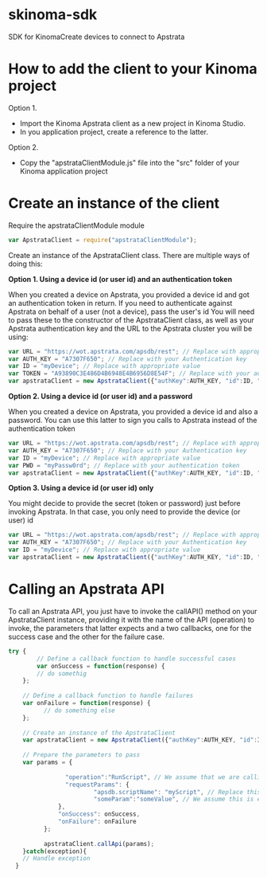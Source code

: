skinoma-sdk
==========

SDK for KinomaCreate devices to connect to Apstrata

How to add the client to your Kinoma project
============================================

Option 1.  
* Import the Kinoma Apstrata client as a new project in Kinoma Studio. 
* In you application project, create a reference to the latter.

Option 2.
* Copy the "apstrataClientModule.js" file into the "src" folder of your Kinoma application project

Create an instance of the client
================================

Require the apstrataClientModule module

```javascript
var ApstrataClient = require("apstrataClientModule");
```
Create an instance of the ApstrataClient class. There are multiple ways of doing this:


**Option 1. Using a device id (or user id) and an authentication token**

When you created a device on Apstrata, you provided a device id and got an authentication token in return.
If you need to authenticate against Apstrata on behalf of a user (not a device), pass the user's id
You will need to pass these to the constructor of the ApstrataClient class, as well as your Apstrata authentication
key and the URL to the Apstrata cluster you will be using:

```javascript
var URL = "https://wot.apstrata.com/apsdb/rest"; // Replace with appropriate URL if needed
var AUTH_KEY = "A7307F650"; // Replace with your Authentication key
var ID = "myDevice"; // Replace with appropriate value
var TOKEN = "A93890C3E486D4B6948E4B6956D8E54F"; // Replace with your authentication token
var apstrataClient = new ApstrataClient({"authKey":AUTH_KEY, "id":ID, "token":TOKEN, "url":URL});
```

**Option 2. Using a device id (or user id) and a password**

When you created a device on Apstrata, you provided a device id and also a password. You can use this latter
to sign you calls to Apstrata instead of the authentication token

```javascript
var URL = "https://wot.apstrata.com/apsdb/rest"; // Replace with appropriate URL if needed
var AUTH_KEY = "A7307F650"; // Replace with your Authentication key
var ID = "myDevice"; // Replace with appropriate value
var PWD = "myPassw0rd"; // Replace with your authentication token
var apstrataClient = new ApstrataClient({"authKey":AUTH_KEY, "id":ID, "password":PWD, "url":URL});
```
**Option 3. Using a device id (or user id) only**

You might decide to provide the secret (token or password) just before invoking Apstrata. In that case,
you only need to provide the device (or user) id

```javascript
var URL = "https://wot.apstrata.com/apsdb/rest"; // Replace with appropriate URL if needed
var AUTH_KEY = "A7307F650"; // Replace with your Authentication key
var ID = "myDevice"; // Replace with appropriate value
var apstrataClient = new ApstrataClient({"authKey":AUTH_KEY, "id":ID, "url":URL});
```
Calling an Apstrata API
======================

To call an Apstrata API, you just have to invoke the callAPI() method on your ApstrataClient instance, providing it with the name of the API (operation) to invoke, the parameters that latter expects and a two callbacks, one for the success case and the other for the failure case.

```javascript
try {
        // Define a callback function to handle successful cases
    	var onSuccess = function(response) {
		// do somethig
	};
			     
	// Define a callback function to handle failures     
	var onFailure = function(response) {
	      // do something else    
  	};
		        
	// Create an instance of the ApstrataClient   
	var apstrataClient = new ApstrataClient({"authKey":AUTH_KEY, "id":ID, "token":TOKEN, "url":URL});
	      
	// Prepare the parameters to pass
	var params = {
	            	
	       		"operation":"RunScript", // We assume that we are calling Apstrata's RunScript API
	       		"requestParams": {
	         			"apsdb.scriptName": "myScript", // Replace this with the name of one of your Apstrata scripts 
	         			"someParam":"someValue", // We assume this is expected by "myScript"
	          },
	          "onSuccess": onSuccess,
	          "onFailure": onFailure
	      };
	            	
	      apstrataClient.callApi(params);
	}catch(exception){
  	// Handle exception
  }



